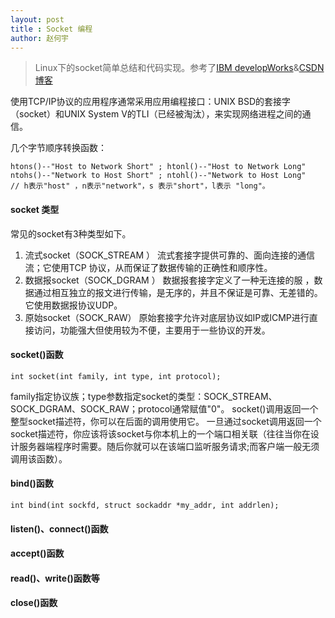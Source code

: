 ```yaml
---
layout: post
title : Socket 编程
author: 赵何宇
---
```


> Linux下的socket简单总结和代码实现。参考了[IBM developWorks](https://www.ibm.com/developerworks/cn/education/linux/l-sock/l-sock.html)&[CSDN博客](http://www.cnblogs.com/luxiaoxun/archive/2012/10/16/2725760.html)

使用TCP/IP协议的应用程序通常采用应用编程接口：UNIX  BSD的套接字（socket）和UNIX System V的TLI（已经被淘汰），来实现网络进程之间的通信。

几个字节顺序转换函数： 
```
htons()--"Host to Network Short" ; htonl()--"Host to Network Long" 
ntohs()--"Network to Host Short" ; ntohl()--"Network to Host Long" 
// h表示"host" ，n表示"network"，s 表示"short"，l表示 "long"。
```

#### socket 类型

常见的socket有3种类型如下。 
1. 流式socket（SOCK_STREAM ） 
流式套接字提供可靠的、面向连接的通信流；它使用TCP 协议，从而保证了数据传输的正确性和顺序性。 
2. 数据报socket（SOCK_DGRAM ） 
数据报套接字定义了一种无连接的服 ，数据通过相互独立的报文进行传输，是无序的，并且不保证是可靠、无差错的。它使用数据报协议UDP。 
3. 原始socket（SOCK_RAW）
原始套接字允许对底层协议如IP或ICMP进行直接访问，功能强大但使用较为不便，主要用于一些协议的开发。

#### socket()函数

```
int socket(int family, int type, int protocol);
```

family指定协议族；type参数指定socket的类型：SOCK_STREAM、SOCK_DGRAM、SOCK_RAW；protocol通常赋值"0"。
socket()调用返回一个整型socket描述符，你可以在后面的调用使用它。 一旦通过socket调用返回一个socket描述符，你应该将该socket与你本机上的一个端口相关联（往往当你在设计服务器端程序时需要。随后你就可以在该端口监听服务请求;而客户端一般无须调用该函数）。

#### bind()函数
```
int bind(int sockfd, struct sockaddr *my_addr, int addrlen); 
```
#### listen()、connect()函数

#### accept()函数

#### read()、write()函数等

#### close()函数